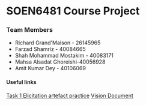 # SOEN6481 Course Project

### Team Members
* Richard Grand'Maison - 26145965
* Farzad Shamriz - 40084665
* Shah Mohammad Mostakim - 40083171
* Mahsa Alsadat Ghoreishi-40056928
* Amit Kumar Dey - 40106069

#### Useful links

[Task 1 Elicitation artefact practice](https://docs.google.com/document/d/1FmX5atBFhi7Lsc5Tht47Ju1jsznNzJO_iz4hPA-gbH8/edit)
[Vision Document](https://docs.google.com/document/d/1uzLn1dxleg_Y5McvEV4_oA3lww4G4neiAyAxrxj5Xn0/edit?usp=sharing)
